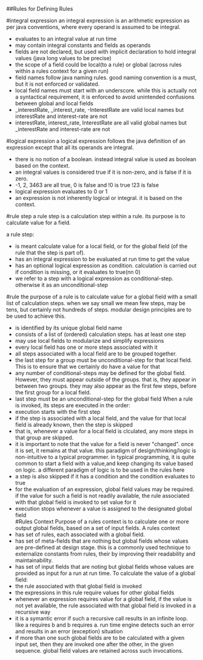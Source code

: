 ##Rules for Defining Rules

#integral expression
an integral expression is an arithmetic expression as per java conventions, where every operand is assumed to be integral.
* evaluates to an integral value at run time
* may contain integral constants and fields as operands
* fields are not declared, but used with implicit declaration to hold integral values (java long values to be precise)
* the scope of a field could be local(to a rule) or global (across rules within a rules context for a given run)
* field names follow java naming rules. good naming convention is a must, but it is not enforced or validated.
* local field names must start with an underscore. while this is actually not a syntactical requirement, it is enforced to avoid unintended confusions between global and local fields
*  _interestRate, _interest_rate, -InterestRate are valid local names but interestRate and interest-rate are not
* interestRate, interest_rate, InterestRate are all valid global names but _interestRate and interest-rate are not

#logical expression
a logical expression follows the java definition of an expression except that all its operands are integral.
* there is no notion of a boolean. instead integral value is used as boolean based on the context.
* an integral values is considered true if it is non-zero, and is false if it is zero.
* -1, 2, 3463 are all true, 0 is false and !0 is true !23 is false 
* logical expression evaluates to 0 or 1
* an expression is not inherently logical or integral. it is based on the context.

#rule step
a rule step is a calculation step within a  rule. its purpose is to calculate value for a field. 

a rule step:
* is meant calculate value for a local field, or for the global field (of the rule that the step is part of).
* has an integral expression to be evaluated at run time to get the value
* has an optional logical expression as condition. calculation is carried out if condition is missing, or it evaluates to true(nn 0)
* we refer to a step with a logical expression as conditional-step. otherwise it as an unconditional-step

#rule 
the purpose of a rule is to calculate value for a global field with a small list of calculation steps. when we say small we mean few steps, may be tens, but certainly not hundreds of steps. modular design principles are to be used to achieve this.
* is identified by its unique global field name
* consists of a list of (ordered) calculation steps. has at least one step
* may use local fields to modularize and simplify expressions 
* every local field has one or more steps associated with it
* all steps associated with a local field are to be grouped together.
* the last step for a group must be unconditional-step for that local field. This is to ensure that we certainly do have a value for that 
* any number of conditional-steps may be defined for the global field. However, they must appear outside of the groups. that is, they appear in between two groups. they may also appear as the first few steps, before the first group for a local field.
* last step must be an unconditional-step for the global field
When a rule is invoked, its steps are executed in the order:
* execution starts with the first step
* if the step is associated with a local field, and the value for that local field is already known, then the step is skipped
* that is, whenever a value for a local field is clculated, any more steps in that group are skipped.
* it is important to note that the value for a field is never "changed". once it is set, it remains at that value. this paradigm of design/thinking/logic is non-intuitive to a typical programmer. in typical programming, it is quite common to start a field with a value,and keep changing its value based on logic. a different paradigm of logic is to be used in the rules here
* a step is also skipped if it has a condition and the condition evaluates to true
* for the evaluation of an expression, global field values may be required. if the value for such a field is not readily available, the rule associated with that global field is invoked to set value for it
* execution stops whenever a value is assigned to the designated global field  
#Rules Context
Purpose of a rules context is to calculate one or more output global fields, based on a set of input fields. A rules context
* has set of rules, each associated with a global field.
* has set of meta-fields that are nothing but global fields whose values are pre-defined at design stage. this is a commonly used technique to externalize constants from rules, their by improving their readability and maintainability.
* has set of input fields that are noting but global fields whose values are provided as input for a run at run time.
To calculate the value of a global field:
* the rule associated with that global field is invoked
* the expressions in this rule require values for other global fields
* whenever an expression requires value for a global field, if the value is not yet available, the rule associated with that global field is invoked in a recursive way
* it is a symantic error if such a recursive call results in an infinite loop. like a requires b and b requires a. run time engine detects such an error and results in an error (exception) situation
* if more than one such global fields are to be calculated with a given input set, then they are invoked one after the other, in the given sequence. global field values are retained across such invocations.
 